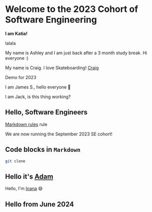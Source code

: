 # Welcome to the 2023 Cohort of Software Engineering

**I am Katia!**

lalala

My name is Ashley and I am just back after a 3 month study break. Hi everyone :)

My name is Craig. I love Skateboarding!
[Craig](@Waigy666)

Demo for 2023

I am James S., hello everyone 👋

I am Jack, is this thing working?

## Hello, Software Engineers

[Markdown rules](https://github.com/markdownlint/markdownlint/blob/main/docs/RULES.md) rule

We are now running the September 2023 SE cohort!

## Code blocks in `Markdown`

```bash
git clone
```
## Hello it's [Adam](@a21am09)

Hello, I'm [Ioana](@it2165) 😄

## Hello from June 2024

